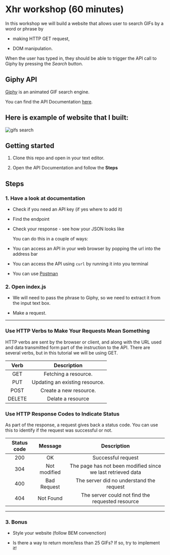 # Xhr workshop (60 minutes)

In this workshop we will build a website that allows user to search GIFs by a word or phrase by

- making HTTP GET request,

- DOM manipulation.

When the user has typed in, they should be able to trigger the API call to Giphy by pressing the *Search* button.

## Giphy API

[Giphy](http://api.giphy.com/) is an animated GIF search engine.

You can find the API Documentation [here](https://github.com/Giphy/GiphyAPI).

Here is example of website that I built:
---

![gifs search](https://cloud.githubusercontent.com/assets/10700103/23332473/eef965fc-fb71-11e6-9e8e-d9cf090e9167.png) 

## Getting started

1. Clone this repo and open in your text editor.

2. Open the API Documentation and follow the **Steps**

## Steps

### 1. Have a look at documentation

- Check if you need an API key (if yes where to add it)

- Find the endpoint

- Check your response - see how your JSON looks like

  You can do this in a couple of ways: 
  
 - You can access an API in your web browser by popping the url into the address bar
 
 - You can access the API using ```curl``` by running it into you terminal
 
 - You can use [Postman]()

### 2. Open index.js  

- We will need to pass the phrase to Giphy, so we need to extract it from the input text box.

- Make a request.

---

###  Use HTTP Verbs to Make Your Requests Mean Something

HTTP verbs are sent by the browser or client, and along with the URL used and data transmitted form part of the instruction to the API. There are several verbs, but in this tutorial we will be using GET. 

| Verb   | Description                    |
|:------:|:------------------------------:|
| GET    | Fetching a resource.           |
| PUT    | Updating an existing resource. |
| POST   | Create a new resource.         |
| DELETE | Delate a resource              |

### Use HTTP Response Codes to Indicate Status

As part of the response, a request gives back a status code. You can use this to identify if the request was successful or not.

| Status code  | Message        | Description                                                 |
|:------------:|:--------------:|:-----------------------------------------------------------:|
| 200          | OK             | Successful request                                          |
| 304          | Not modified   | The page has not been modified since we last retrieved data |
| 400          | Bad Request    | The server did no understand the request                    |
| 404          | Not Found      | The server could not find the requested resource            |

---

### 3. Bonus

 - Style your website (follow BEM convenction)

 - Is there a way to return more/less than 25 GIFs? If so, try to implement it!
